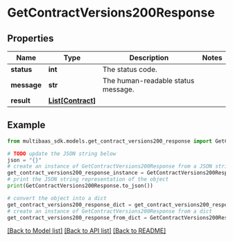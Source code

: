 # GetContractVersions200Response


## Properties

Name | Type | Description | Notes
------------ | ------------- | ------------- | -------------
**status** | **int** | The status code. | 
**message** | **str** | The human-readable status message. | 
**result** | [**List[Contract]**](Contract.md) |  | 

## Example

```python
from multibaas_sdk.models.get_contract_versions200_response import GetContractVersions200Response

# TODO update the JSON string below
json = "{}"
# create an instance of GetContractVersions200Response from a JSON string
get_contract_versions200_response_instance = GetContractVersions200Response.from_json(json)
# print the JSON string representation of the object
print(GetContractVersions200Response.to_json())

# convert the object into a dict
get_contract_versions200_response_dict = get_contract_versions200_response_instance.to_dict()
# create an instance of GetContractVersions200Response from a dict
get_contract_versions200_response_from_dict = GetContractVersions200Response.from_dict(get_contract_versions200_response_dict)
```
[[Back to Model list]](../README.md#documentation-for-models) [[Back to API list]](../README.md#documentation-for-api-endpoints) [[Back to README]](../README.md)



